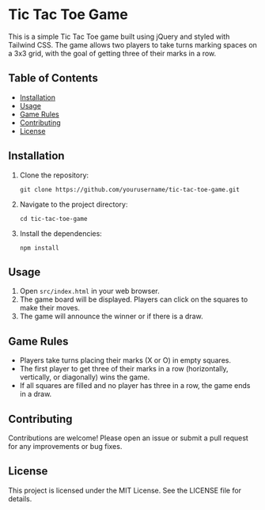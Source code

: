 # Tic Tac Toe Game

This is a simple Tic Tac Toe game built using jQuery and styled with Tailwind CSS. The game allows two players to take turns marking spaces on a 3x3 grid, with the goal of getting three of their marks in a row.

## Table of Contents

- [Installation](#installation)
- [Usage](#usage)
- [Game Rules](#game-rules)
- [Contributing](#contributing)
- [License](#license)

## Installation

1. Clone the repository:
   ```
   git clone https://github.com/yourusername/tic-tac-toe-game.git
   ```
2. Navigate to the project directory:
   ```
   cd tic-tac-toe-game
   ```
3. Install the dependencies:
   ```
   npm install
   ```

## Usage

1. Open `src/index.html` in your web browser.
2. The game board will be displayed. Players can click on the squares to make their moves.
3. The game will announce the winner or if there is a draw.

## Game Rules

- Players take turns placing their marks (X or O) in empty squares.
- The first player to get three of their marks in a row (horizontally, vertically, or diagonally) wins the game.
- If all squares are filled and no player has three in a row, the game ends in a draw.

## Contributing

Contributions are welcome! Please open an issue or submit a pull request for any improvements or bug fixes.

## License

This project is licensed under the MIT License. See the LICENSE file for details.